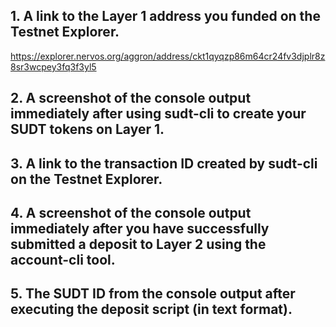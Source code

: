 ## 1. A link to the Layer 1 address you funded on the Testnet Explorer.
https://explorer.nervos.org/aggron/address/ckt1qyqzp86m64cr24fv3djplr8z8sr3wcpey3fq3f3yl5
## 2. A screenshot of the console output immediately after using sudt-cli to create your SUDT tokens on Layer 1.
## 3. A link to the transaction ID created by sudt-cli on the Testnet Explorer.
## 4. A screenshot of the console output immediately after you have successfully submitted a deposit to Layer 2 using the account-cli tool.
## 5. The SUDT ID from the console output after executing the deposit script (in text format).
